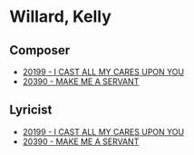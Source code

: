 # Willard, Kelly

## Composer

- [20199 - I CAST ALL MY CARES UPON YOU](/hymns/20199.md)
- [20390 - MAKE ME A SERVANT](/hymns/20390.md)

## Lyricist

- [20199 - I CAST ALL MY CARES UPON YOU](/hymns/20199.md)
- [20390 - MAKE ME A SERVANT](/hymns/20390.md)

